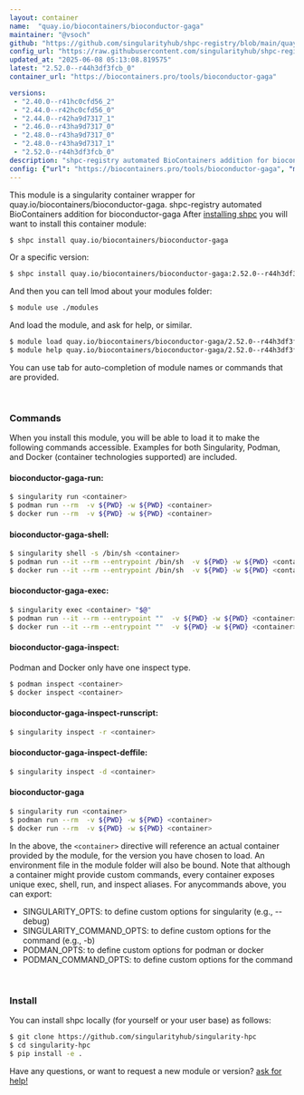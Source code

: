 ```yaml
---
layout: container
name:  "quay.io/biocontainers/bioconductor-gaga"
maintainer: "@vsoch"
github: "https://github.com/singularityhub/shpc-registry/blob/main/quay.io/biocontainers/bioconductor-gaga/container.yaml"
config_url: "https://raw.githubusercontent.com/singularityhub/shpc-registry/main/quay.io/biocontainers/bioconductor-gaga/container.yaml"
updated_at: "2025-06-08 05:13:08.819575"
latest: "2.52.0--r44h3df3fcb_0"
container_url: "https://biocontainers.pro/tools/bioconductor-gaga"

versions:
 - "2.40.0--r41hc0cfd56_2"
 - "2.44.0--r42hc0cfd56_0"
 - "2.44.0--r42ha9d7317_1"
 - "2.46.0--r43ha9d7317_0"
 - "2.48.0--r43ha9d7317_0"
 - "2.48.0--r43ha9d7317_1"
 - "2.52.0--r44h3df3fcb_0"
description: "shpc-registry automated BioContainers addition for bioconductor-gaga"
config: {"url": "https://biocontainers.pro/tools/bioconductor-gaga", "maintainer": "@vsoch", "description": "shpc-registry automated BioContainers addition for bioconductor-gaga", "latest": {"2.52.0--r44h3df3fcb_0": "sha256:376e33b9f53b126d519371f9501e7fe572c8d726ae0f9e4b5129c56a30c6a0ec"}, "tags": {"2.40.0--r41hc0cfd56_2": "sha256:5d557f824ecf3ff50b48db774c6eaa1fdcac09cdcff1781befb03033d6b7a53b", "2.44.0--r42hc0cfd56_0": "sha256:c7ecee70f208622f3acd028358cdf44362c524be0d24462ef83c6989d1822f1a", "2.44.0--r42ha9d7317_1": "sha256:547d1fdeb6b66e851125e069163342eac0b0eedc3c5112ded47b6bc2f43056c5", "2.46.0--r43ha9d7317_0": "sha256:9cdfb23da2940e0965aff256db6039595816a1f7b4b99f4fa11ff66d78dd23c9", "2.48.0--r43ha9d7317_0": "sha256:2fe2ea6faeb84fb978c4253bcc01bf72ec57396ddadaf581f17bd022c868f4a5", "2.48.0--r43ha9d7317_1": "sha256:a72b295c7c2f5d00cda30dd1062ecc2cab5944a6bbc33c37ac44bdf61424e6b2", "2.52.0--r44h3df3fcb_0": "sha256:376e33b9f53b126d519371f9501e7fe572c8d726ae0f9e4b5129c56a30c6a0ec"}, "docker": "quay.io/biocontainers/bioconductor-gaga"}
---
```


This module is a singularity container wrapper for quay.io/biocontainers/bioconductor-gaga.
shpc-registry automated BioContainers addition for bioconductor-gaga
After [installing shpc](#install) you will want to install this container module:


```bash
$ shpc install quay.io/biocontainers/bioconductor-gaga
```

Or a specific version:

```bash
$ shpc install quay.io/biocontainers/bioconductor-gaga:2.52.0--r44h3df3fcb_0
```

And then you can tell lmod about your modules folder:

```bash
$ module use ./modules
```

And load the module, and ask for help, or similar.

```bash
$ module load quay.io/biocontainers/bioconductor-gaga/2.52.0--r44h3df3fcb_0
$ module help quay.io/biocontainers/bioconductor-gaga/2.52.0--r44h3df3fcb_0
```

You can use tab for auto-completion of module names or commands that are provided.

<br>

### Commands

When you install this module, you will be able to load it to make the following commands accessible.
Examples for both Singularity, Podman, and Docker (container technologies supported) are included.

#### bioconductor-gaga-run:

```bash
$ singularity run <container>
$ podman run --rm  -v ${PWD} -w ${PWD} <container>
$ docker run --rm  -v ${PWD} -w ${PWD} <container>
```

#### bioconductor-gaga-shell:

```bash
$ singularity shell -s /bin/sh <container>
$ podman run --it --rm --entrypoint /bin/sh  -v ${PWD} -w ${PWD} <container>
$ docker run --it --rm --entrypoint /bin/sh  -v ${PWD} -w ${PWD} <container>
```

#### bioconductor-gaga-exec:

```bash
$ singularity exec <container> "$@"
$ podman run --it --rm --entrypoint ""  -v ${PWD} -w ${PWD} <container> "$@"
$ docker run --it --rm --entrypoint ""  -v ${PWD} -w ${PWD} <container> "$@"
```

#### bioconductor-gaga-inspect:

Podman and Docker only have one inspect type.

```bash
$ podman inspect <container>
$ docker inspect <container>
```

#### bioconductor-gaga-inspect-runscript:

```bash
$ singularity inspect -r <container>
```

#### bioconductor-gaga-inspect-deffile:

```bash
$ singularity inspect -d <container>
```



#### bioconductor-gaga

```bash
$ singularity run <container>
$ podman run --rm  -v ${PWD} -w ${PWD} <container>
$ docker run --rm  -v ${PWD} -w ${PWD} <container>
```


In the above, the `<container>` directive will reference an actual container provided
by the module, for the version you have chosen to load. An environment file in the
module folder will also be bound. Note that although a container
might provide custom commands, every container exposes unique exec, shell, run, and
inspect aliases. For anycommands above, you can export:

 - SINGULARITY_OPTS: to define custom options for singularity (e.g., --debug)
 - SINGULARITY_COMMAND_OPTS: to define custom options for the command (e.g., -b)
 - PODMAN_OPTS: to define custom options for podman or docker
 - PODMAN_COMMAND_OPTS: to define custom options for the command

<br>

### Install

You can install shpc locally (for yourself or your user base) as follows:

```bash
$ git clone https://github.com/singularityhub/singularity-hpc
$ cd singularity-hpc
$ pip install -e .
```

Have any questions, or want to request a new module or version? [ask for help!](https://github.com/singularityhub/singularity-hpc/issues)